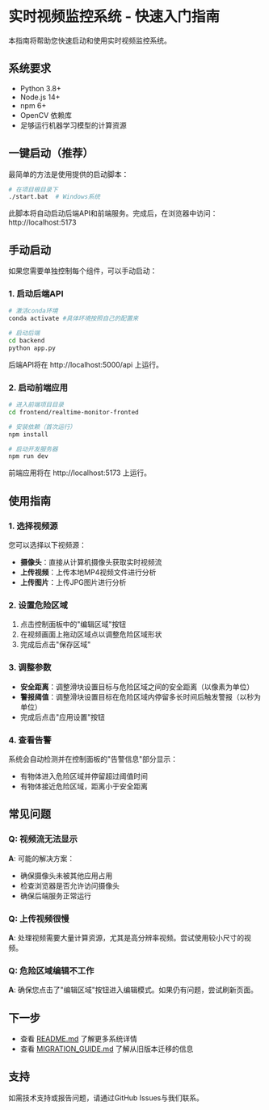 # 实时视频监控系统 - 快速入门指南

本指南将帮助您快速启动和使用实时视频监控系统。

## 系统要求

- Python 3.8+
- Node.js 14+
- npm 6+
- OpenCV 依赖库
- 足够运行机器学习模型的计算资源

## 一键启动（推荐）

最简单的方法是使用提供的启动脚本：

```bash
# 在项目根目录下
./start.bat  # Windows系统
```

此脚本将自动启动后端API和前端服务。完成后，在浏览器中访问：http://localhost:5173

## 手动启动

如果您需要单独控制每个组件，可以手动启动：

### 1. 启动后端API

```bash
# 激活conda环境
conda activate #具体环境按照自己的配置来

# 启动后端
cd backend
python app.py
```

后端API将在 http://localhost:5000/api 上运行。

### 2. 启动前端应用

```bash
# 进入前端项目目录
cd frontend/realtime-monitor-fronted

# 安装依赖（首次运行）
npm install

# 启动开发服务器
npm run dev
```

前端应用将在 http://localhost:5173 上运行。

## 使用指南

### 1. 选择视频源

您可以选择以下视频源：
- **摄像头**：直接从计算机摄像头获取实时视频流
- **上传视频**：上传本地MP4视频文件进行分析
- **上传图片**：上传JPG图片进行分析

### 2. 设置危险区域

1. 点击控制面板中的"编辑区域"按钮
2. 在视频画面上拖动区域点以调整危险区域形状
3. 完成后点击"保存区域"

### 3. 调整参数

- **安全距离**：调整滑块设置目标与危险区域之间的安全距离（以像素为单位）
- **警报阈值**：调整滑块设置目标在危险区域内停留多长时间后触发警报（以秒为单位）
- 完成后点击"应用设置"按钮

### 4. 查看告警

系统会自动检测并在控制面板的"告警信息"部分显示：
- 有物体进入危险区域并停留超过阈值时间
- 有物体接近危险区域，距离小于安全距离

## 常见问题

### Q: 视频流无法显示

**A**: 可能的解决方案：
- 确保摄像头未被其他应用占用
- 检查浏览器是否允许访问摄像头
- 确保后端服务正常运行

### Q: 上传视频很慢

**A**: 处理视频需要大量计算资源，尤其是高分辨率视频。尝试使用较小尺寸的视频。

### Q: 危险区域编辑不工作

**A**: 确保您点击了"编辑区域"按钮进入编辑模式。如果仍有问题，尝试刷新页面。

## 下一步

- 查看 [README.md](README.md) 了解更多系统详情
- 查看 [MIGRATION_GUIDE.md](MIGRATION_GUIDE.md) 了解从旧版本迁移的信息

## 支持

如需技术支持或报告问题，请通过GitHub Issues与我们联系。 